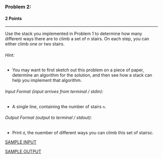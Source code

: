 ### Problem 2:
#### 2 Points

---
Use the stack you implemented in Problem 1 to determine how many different ways there are to climb a set of n stairs. On each step, you can either climb one or two stairs. 


###### Hint:
-  You may want to first sketch out this problem on a piece of paper, determine an algorithm for the solution, and then see how a stack can help you implement that algorithm. 


###### Input Format (input arrives from terminal / stdin):

- A single line, containing the number of stairs <code>n</code>.

###### Output Format (output to terminal / stdout):

- Print <code>d</code>, the nuember of different ways you can climb this set of stairsc. 


[SAMPLE INPUT](input.txt)

[SAMPLE OUTPUT](output.txt)

